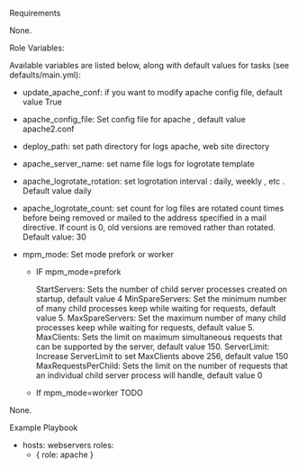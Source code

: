 Requirements

None.

Role Variables: 

Available variables are listed below, along with default values for tasks (see defaults/main.yml):

 - update_apache_conf: if you want to modify apache config file, default value True

 - apache_config_file: Set config file for apache , default value apache2.conf
 - deploy_path: set path directory for logs apache, web site directory
 - apache_server_name: set name file logs for logrotate template
 - apache_logrotate_rotation: set logrotation interval : daily, weekly , etc . Default value daily
 - apache_logrotate_count: set count for log files are rotated count times before being removed or mailed to the address specified in a mail directive. If count is 0, old versions are removed rather than rotated. Default value: 30  
 
 - mpm_mode: Set mode prefork or worker

  	* IF mpm_mode=prefork
          
		StartServers: Sets the number of child server processes created on startup, default value 4
		MinSpareServers: Set the minimum number of many child processes keep while waiting for requests, default value 5.
		MaxSpareServers: Set the maximum number of many child processes keep while waiting for requests, default value 5.
		MaxClients: Sets the limit on maximum simultaneous requests that can be supported by the server, default value 150.
		ServerLimit: Increase ServerLimit to set MaxClients above 256, default value 150
		MaxRequestsPerChild: Sets the limit on the number of requests that an individual child server process will handle, default value 0 

  	* If mpm_mode=worker
	TODO 


None.

Example Playbook

- hosts: webservers
  roles:
    - { role: apache }

